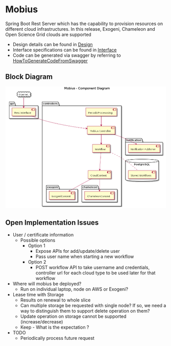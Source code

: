 # Mobius

Spring Boot Rest Server which has the capability to provision resources on different cloud infrastructures. In this release, Exogeni, Chameleon and Open Science Grid clouds are supported


- Design details can be found in [Design](./DESIGN.md)
- Interface specifications can be found in [Interface](./Interface.md)
- Code can be generated via swagger by referring to [HowToGenerateCodeFromSwagger](./HowToGenerateCodeFromSwagger.md)

## Block Diagram
![Component Diagram](./mobius/plantuml/images/component.png)

## Open Implementation Issues
- User / certificate information
  - Possible options
    - Option 1
      - Expose APIs for add/update/delete user
      - Pass user name when starting a new workflow
    - Option 2
      - POST workflow API to take username and credentials, controller url for each cloud type to be used later for that workflow
- Where will mobius be deployed?
  - Run on individual laptop, node on AWS or Exogeni?
- Lease time with Storage
  - Results on renewal to whole slice
  - Can multiple storage be requested with single node? If so, we need a way to distinguish them to support delete operation on them?
  - Update operation on storage cannot be supported (increase/decrease)
  - Keep - What is the expectation ?
- TODO
    - Periodically process future request
